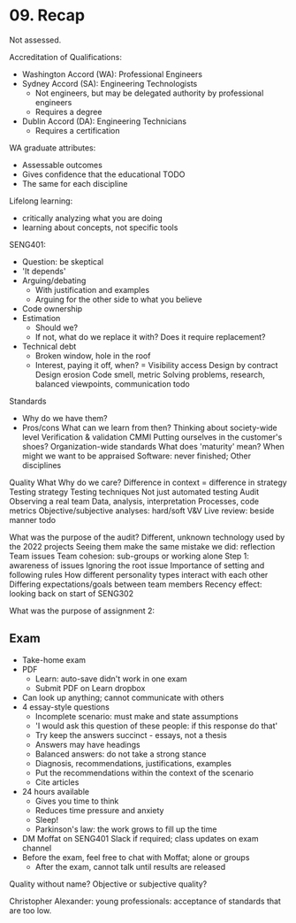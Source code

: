 # 09. Recap

Not assessed.

Accreditation of Qualifications:

- Washington Accord (WA): Professional Engineers
- Sydney Accord (SA): Engineering Technologists
  - Not engineers, but may be delegated authority by professional engineers
  - Requires a degree
- Dublin Accord (DA): Engineering Technicians
  - Requires a certification

WA graduate attributes:

- Assessable outcomes
- Gives confidence that the educational TODO
- The same for each discipline


Lifelong learning:
- critically analyzing what you are doing
- learning about concepts, not specific tools


SENG401:

- Question: be skeptical
- 'It depends'
- Arguing/debating
  - With justification and examples
  - Arguing for the other side to what you believe
- Code ownership
- Estimation
  - Should we?
  - If not, what do we replace it with? Does it require replacement?
- Technical debt
  - Broken window, hole in the roof
  - Interest, paying it off, when?
= Visibility access
Design by contract
Design erosion
Code smell, metric
Solving problems, research, balanced viewpoints, communication todo

Standards
- Why do we have them?
- Pros/cons
What can we learn from then?
Thinking about society-wide level
Verification & validation
CMMI
  Putting ourselves in the customer's shoes?
  Organization-wide standards
  What does 'maturity' mean?
  When might we want to be appraised
  Software: never finished; Other disciplines 

Quality
  What
  Why do we care?
  Difference in context = difference in strategy
  Testing strategy
  Testing techniques
  Not just automated testing
Audit
  Observing a real team
  Data, analysis, interpretation
  Processes, code metrics
  Objective/subjective analyses: hard/soft
  V&V
  Live review: beside manner
  todo

  What was the purpose of the audit?
    Different, unknown technology used by the 2022 projects
    Seeing them make the same mistake we did: reflection
    Team issues
    Team cohesion: sub-groups or working alone
      Step 1: awareness of issues
    Ignoring the root issue
    Importance of setting and following rules
    How different personality types interact with each other
    Differing expectations/goals between team members
    Recency effect: looking back on start of SENG302


  What was the purpose of assignment 2:
    
## Exam

- Take-home exam
- PDF
  - Learn: auto-save didn't work in one exam
  - Submit PDF on Learn dropbox
- Can look up anything; cannot communicate with others
- 4 essay-style questions
  - Incomplete scenario: must make and state assumptions
  - 'I would ask this question of these people: if this response do that'
  - Try keep the answers succinct - essays, not a thesis
  - Answers may have headings
  - Balanced answers: do not take a strong stance
  - Diagnosis, recommendations, justifications, examples
  - Put the recommendations within the context of the scenario
  - Cite articles
- 24 hours available
  - Gives you time to think
  - Reduces time pressure and anxiety
  - Sleep!
  - Parkinson's law: the work grows to fill up the time
- DM Moffat on SENG401 Slack if required; class updates on exam channel
- Before the exam, feel free to chat with Moffat; alone or groups
  - After the exam, cannot talk until results are released



Quality without name? Objective or subjective quality?


Christopher Alexander: young professionals: acceptance of standards that are too low.


